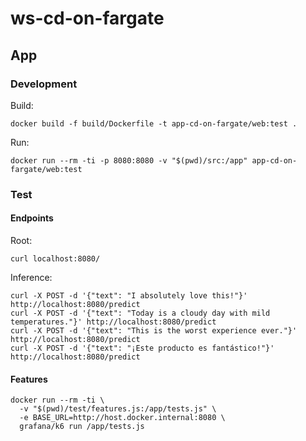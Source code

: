 # ws-cd-on-fargate

## App

### Development

Build:
```shell
docker build -f build/Dockerfile -t app-cd-on-fargate/web:test .
```

Run:
```shell
docker run --rm -ti -p 8080:8080 -v "$(pwd)/src:/app" app-cd-on-fargate/web:test
```

### Test

#### Endpoints

Root:
```shell
curl localhost:8080/
```

Inference:
```shell
curl -X POST -d '{"text": "I absolutely love this!"}' http://localhost:8080/predict
curl -X POST -d '{"text": "Today is a cloudy day with mild temperatures."}' http://localhost:8080/predict
curl -X POST -d '{"text": "This is the worst experience ever."}' http://localhost:8080/predict
curl -X POST -d '{"text": "¡Este producto es fantástico!"}' http://localhost:8080/predict
```

#### Features

```shell
docker run --rm -ti \
  -v "$(pwd)/test/features.js:/app/tests.js" \
  -e BASE_URL=http://host.docker.internal:8080 \
  grafana/k6 run /app/tests.js
```